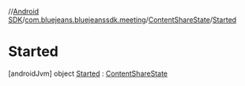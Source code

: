 //[Android SDK](../../../../index.md)/[com.bluejeans.bluejeanssdk.meeting](../../index.md)/[ContentShareState](../index.md)/[Started](index.md)



# Started  
 [androidJvm] object [Started](index.md) : [ContentShareState](../index.md)   

